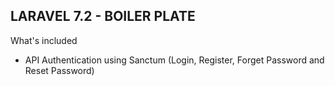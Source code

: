 ## LARAVEL 7.2 - BOILER PLATE ##

What's included

- API Authentication using Sanctum (Login, Register, Forget Password and Reset Password)
